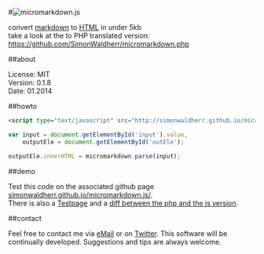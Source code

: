 #![micromarkdown.js](http://simonwaldherr.de/umd.png)

convert [markdown](http://en.wikipedia.org/wiki/Markdown) to [HTML](http://en.wikipedia.org/wiki/HTML) in under 5kb  
take a look at the to PHP translated version: https://github.com/SimonWaldherr/micromarkdown.php

##about

License:   MIT  
Version: 0.1.8  
Date:  01.2014  

##howto

```html
<script type="text/javascript" src="http://simonwaldherr.github.io/micromarkdown.js/dist/micromarkdown.min.js"></script>
```

```js
var input = document.getElementById('input').value,
    outputEle = document.getElementById('outEle');

outputEle.innerHTML = micromarkdown.parse(input);
```

##demo

Test this code on the associated github page [simonwaldherr.github.io/micromarkdown.js/](http://simonwaldherr.github.io/micromarkdown.js/).  
There is also a [Testpage](http://simonwaldherr.github.io/micromarkdown.js/test.html) and a [diff between the php and the js version](http://simonwaldherr.github.io/micromarkdown.js/diff.html).

##contact

Feel free to contact me via [eMail](mailto:contact@simonwaldherr.de) or on [Twitter](http://twitter.com/simonwaldherr). This software will be continually developed. Suggestions and tips are always welcome.
